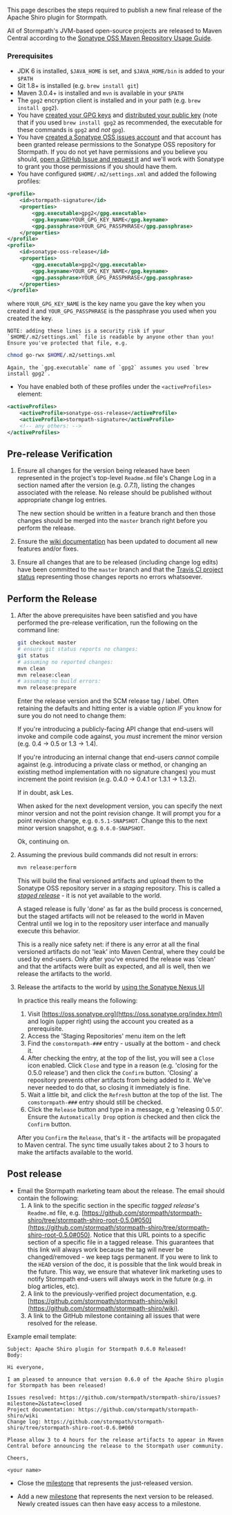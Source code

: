 This page describes the steps required to publish a new final release of the Apache Shiro plugin for Stormpath.

All of Stormpath's JVM-based open-source projects are released to Maven Central according to the [Sonatype OSS Maven Repository Usage Guide](https://docs.sonatype.org/display/Repository/Sonatype+OSS+Maven+Repository+Usage+Guide).

### Prerequisites
- JDK 6 is installed, `$JAVA_HOME` is set, and `$JAVA_HOME/bin` is added to your `$PATH`
- Git 1.8+ is installed (e.g. `brew install git`) 
- Maven 3.0.4+ is installed and `mvn` is available in your `$PATH`
- The `gpg2` encryption client is installed and in your path (e.g. `brew install gpg2`).
- You have [created your GPG keys](https://docs.sonatype.org/display/Repository/How+To+Generate+PGP+Signatures+With+Maven#HowToGeneratePGPSignaturesWithMaven-GenerateaKeyPair) and [distributed your public key](https://docs.sonatype.org/display/Repository/How+To+Generate+PGP+Signatures+With+Maven#HowToGeneratePGPSignaturesWithMaven-DistributeYourPublicKey) (note that if you used `brew install gpg2` as recommended, the executable for these commands is `gpg2` and _not_ `gpg`).
- You have [created a Sonatype OSS issues account](https://docs.sonatype.org/display/Repository/Sonatype+OSS+Maven+Repository+Usage+Guide#SonatypeOSSMavenRepositoryUsageGuide-2.Signup) and that account has been granted release permissions to the Sonatype OSS repository for Stormpath.  If you do not yet have permissions and you believe you should, [open a GitHub Issue and request it](https://github.com/stormpath/stormpath-shiro/issues) and we'll work with Sonatype to grant you those permissions if you should have them.
- You have configured `$HOME/.m2/settings.xml` and added the following profiles:
```xml
<profile>
    <id>stormpath-signature</id>
    <properties>
        <gpg.executable>gpg2</gpg.executable>
        <gpg.keyname>YOUR_GPG_KEY_NAME</gpg.keyname>
        <gpg.passphrase>YOUR_GPG_PASSPHRASE</gpg.passphrase>
    </properties>
</profile>
<profile>
    <id>sonatype-oss-release</id>
    <properties>
        <gpg.executable>gpg2</gpg.executable>
        <gpg.keyname>YOUR_GPG_KEY_NAME</gpg.keyname>
        <gpg.passphrase>YOUR_GPG_PASSPHRASE</gpg.passphrase>
    </properties>
</profile>
```
where `YOUR_GPG_KEY_NAME` is the key name you gave the key when you created it and `YOUR_GPG_PASSPHRASE` is the passphrase you used when you created the key.

    NOTE: adding these lines is a security risk if your `$HOME/.m2/settings.xml` file is readable by anyone other than you! Ensure you've protected that file, e.g.
```bash
chmod go-rwx $HOME/.m2/settings.xml
```
    Again, the `gpg.executable` name of `gpg2` assumes you used `brew install gpg2`.
- You have enabled both of these profiles under the `<activeProfiles>` element:
```xml
<activeProfiles>
    <activeProfile>sonatype-oss-release</activeProfile>
    <activeProfile>stormpath-signature</activeProfile>
    <!-- any others: -->
</activeProfiles>
```

## Pre-release Verification

1. Ensure all changes for the version being released have been represented in the project's top-level `Readme.md` file's Change Log in a section named after the version (e.g. *0.7.1*), listing the changes associated with the release.  No release should be published without appropriate change log entries.

    The new section should be written in a feature branch and then those changes should be merged into the `master` branch right before you perform the release.

2. Ensure the [wiki documentation](https://github.com/stormpath/stormpath-shiro/wiki) has been updated to document all new features and/or fixes.

3. Ensure all changes that are to be released (including change log edits) have been committed to the `master` branch and that the [Travis CI project status](https://travis-ci.org/stormpath/stormpath-shiro) representing those changes reports no errors whatsoever.

## Perform the Release

1. After the above prerequisites have been satisfied and you have performed the pre-release verification, run the following on the command line:
    ```bash
    git checkout master
    # ensure git status reports no changes:
    git status
    # assuming no reported changes:
    mvn clean
    mvn release:clean
    # assuming no build errors:
    mvn release:prepare
    ```
    
    Enter the release version and the SCM release tag / label.  Often retaining the defaults and hitting enter is a viable option *IF* you know for sure you do not need to change them: 

    If you're introducing a publicly-facing API change that end-users will invoke and compile code against, you _must_ increment the minor version (e.g. 0.4 -> 0.5 or 1.3 -> 1.4).

    If you're introducing an internal change that end-users *cannot* compile against (e.g. introducing a private class or method, or changing an existing method implementation with no signature changes) you must increment the point revision (e.g. 0.4.0 -> 0.4.1 or 1.3.1 -> 1.3.2).

    If in doubt, ask Les.

    When asked for the next development version, you can specify the next minor version and not the point revision change.  It will prompt you for a point revision change, e.g. `0.5.1-SNAPSHOT`.  Change this to the next minor version snapshot, e.g. `0.6.0-SNAPSHOT`.

    Ok, continuing on.  

2. Assuming the previous build commands did not result in errors:
    ```bash
    mvn release:perform
    ```
    This will build the final versioned artifacts and upload them to the Sonatype OSS repository server in a _staging_ repository.  This is called a _[staged release](https://docs.sonatype.org/display/Repository/Sonatype+OSS+Maven+Repository+Usage+Guide#SonatypeOSSMavenRepositoryUsageGuide-7a.3.StageaRelease)_ - it is not yet available to the world.

    A staged release is fully 'done' as far as the build process is concerned, but the staged artifacts will not be released to the world in Maven Central until we log in to the repository user interface and manually execute this behavior.

    This is a really nice safety net: if there is any error at all the final versioned artifacts do not 'leak' into Maven Central, where they could be used by end-users.  Only after you've ensured the release was 'clean' and that the artifacts were built as expected, and all is well, then we release the artifacts to the world.

3.  Release the artifacts to the world by [using the Sonatype Nexus UI](https://docs.sonatype.org/display/Repository/Sonatype+OSS+Maven+Repository+Usage+Guide#SonatypeOSSMavenRepositoryUsageGuide-8a.ReleaseIt)

    In practice this really means the following:

    1. Visit [https://oss.sonatype.org](https://oss.sonatype.org/index.html) and login (upper right) using the account you created as a prerequisite.
    2. Access the 'Staging Repositories' menu item on the left
    3. Find the `comstormpath-###` entry - usually at the bottom - and check it.
    4. After checking the entry, at the top of the list, you will see a `Close` icon enabled.  Click `Close` and type in a reason (e.g. 'closing for the 0.5.0 release') and then click the `Confirm` button.  'Closing' a repository prevents other artifacts from being added to it.  We've never needed to do that, so closing it immediately is fine.
    5. Wait a little bit, and click the `Refresh` button at the top of the list.  The `comstormpath-###` entry should still be checked.
    6. Click the `Release` button and type in a message, e.g 'releasing 0.5.0'.  Ensure the `Automatically Drop` option *is* checked and then click the `Confirm` button.

    After you `Confirm` the `Release`, that's it - the artifacts will be propagated to Maven central.  The sync time usually takes about 2 to 3 hours to make the artifacts available to the world.

## Post release

- Email the Stormpath marketing team about the release.  The email should contain the following:
    1. A link to the specific section in the specific _tagged release_'s `Readme.md` file, e.g. [https://github.com/stormpath/stormpath-shiro/tree/stormpath-shiro-root-0.5.0#050](https://github.com/stormpath/stormpath-shiro/tree/stormpath-shiro-root-0.5.0#050).  Notice that this URL points to a specific section of a specific file in a tagged release.  This guarantees that this link will always work because the tag will never be changed/removed - we keep tags permanent.  If you were to link to the `HEAD` version of the doc, it is possible that the link would break in the future.  This way, we ensure that whatever link marketing uses to notify Stormpath end-users will always work in the future (e.g. in blog articles, etc).
    2. A link to the previously-verified project documentation, e.g. [https://github.com/stormpath/stormpath-shiro/wiki](https://github.com/stormpath/stormpath-shiro/wiki).
    3. A link to the GitHub milestone containing all issues that were resolved for the release.

Example email template:

    Subject: Apache Shiro plugin for Stormpath 0.6.0 Released!
    Body:
    
    Hi everyone,
    
    I am pleased to announce that version 0.6.0 of the Apache Shiro plugin for Stormpath has been released!
    
    Issues resolved: https://github.com/stormpath/stormpath-shiro/issues?milestone=2&state=closed   
    Project documentation: https://github.com/stormpath/stormpath-shiro/wiki
    Change log: https://github.com/stormpath/stormpath-shiro/tree/stormpath-shiro-root-0.6.0#060
    
    Please allow 3 to 4 hours for the release artifacts to appear in Maven Central before announcing the release to the Stormpath user community.
    
    Cheers,
    
    <your name>

- Close the [milestone](https://github.com/stormpath/stormpath-shiro/issues/milestones) that represents the just-released version.

- Add a new [milestone](https://github.com/stormpath/stormpath-shiro/issues/milestones) that represents the next version to be released.  Newly created issues can then have easy access to a milestone.
    
    
    